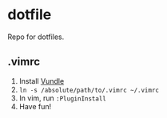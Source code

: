 # dotfile
Repo for dotfiles.

## .vimrc

1. Install [Vundle](https://github.com/VundleVim/Vundle.vim)
2. `ln -s /absolute/path/to/.vimrc ~/.vimrc`
3. In vim, run `:PluginInstall`
4. Have fun!
